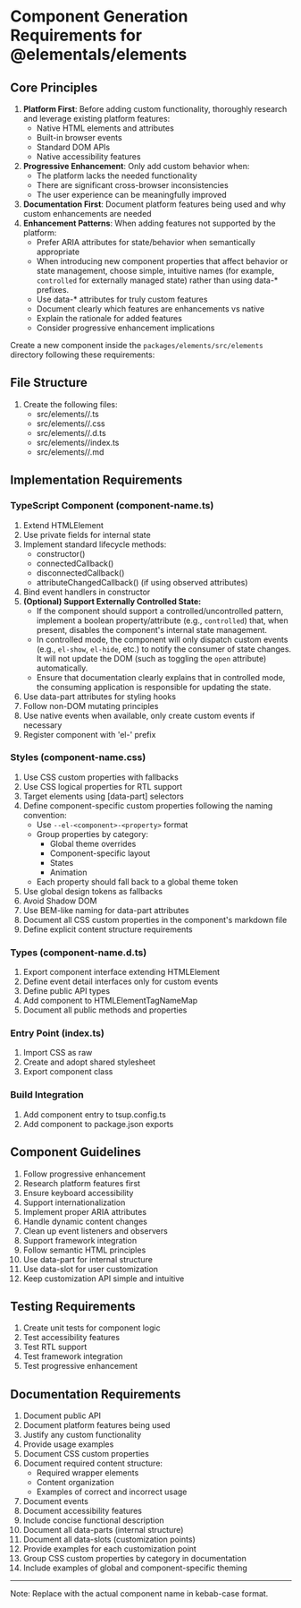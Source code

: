 # Component Generation Requirements for @elementals/elements

## Core Principles
1. **Platform First**: Before adding custom functionality, thoroughly research and leverage existing platform features:
   - Native HTML elements and attributes
   - Built-in browser events
   - Standard DOM APIs
   - Native accessibility features
2. **Progressive Enhancement**: Only add custom behavior when:
   - The platform lacks the needed functionality
   - There are significant cross-browser inconsistencies
   - The user experience can be meaningfully improved
3. **Documentation First**: Document platform features being used and why custom enhancements are needed
4. **Enhancement Patterns**: When adding features not supported by the platform:
   - Prefer ARIA attributes for state/behavior when semantically appropriate
   - When introducing new component properties that affect behavior or state management, choose simple, intuitive names (for example, `controlled` for externally managed state) rather than using data-* prefixes.
   - Use data-* attributes for truly custom features
   - Document clearly which features are enhancements vs native
   - Explain the rationale for added features
   - Consider progressive enhancement implications

Create a new component <component-name> inside the `packages/elements/src/elements` directory following these requirements:

## File Structure
1. Create the following files:
   - src/elements/<component-name>/<component-name>.ts
   - src/elements/<component-name>/<component-name>.css
   - src/elements/<component-name>/<component-name>.d.ts
   - src/elements/<component-name>/index.ts
   - src/elements/<component-name>/<component-name>.md

## Implementation Requirements

### TypeScript Component (component-name.ts)
1. Extend HTMLElement
2. Use private fields for internal state
3. Implement standard lifecycle methods:
   - constructor()
   - connectedCallback()
   - disconnectedCallback()
   - attributeChangedCallback() (if using observed attributes)
4. Bind event handlers in constructor
5. **(Optional) Support Externally Controlled State:**
   - If the component should support a controlled/uncontrolled pattern, implement a boolean property/attribute (e.g., `controlled`) that, when present, disables the component's internal state management.
   - In controlled mode, the component will only dispatch custom events (e.g., `el-show`, `el-hide`, etc.) to notify the consumer of state changes. It will not update the DOM (such as toggling the `open` attribute) automatically.
   - Ensure that documentation clearly explains that in controlled mode, the consuming application is responsible for updating the state.
6. Use data-part attributes for styling hooks
7. Follow non-DOM mutating principles
8. Use native events when available, only create custom events if necessary
9. Register component with 'el-' prefix

### Styles (component-name.css)
1. Use CSS custom properties with fallbacks
2. Use CSS logical properties for RTL support
3. Target elements using [data-part] selectors
4. Define component-specific custom properties following the naming convention:
   - Use `--el-<component>-<property>` format
   - Group properties by category:
     - Global theme overrides
     - Component-specific layout
     - States
     - Animation
   - Each property should fall back to a global theme token
5. Use global design tokens as fallbacks
6. Avoid Shadow DOM
7. Use BEM-like naming for data-part attributes
8. Document all CSS custom properties in the component's markdown file
9. Define explicit content structure requirements

### Types (component-name.d.ts)
1. Export component interface extending HTMLElement
2. Define event detail interfaces only for custom events
3. Define public API types
4. Add component to HTMLElementTagNameMap
5. Document all public methods and properties

### Entry Point (index.ts)
1. Import CSS as raw
2. Create and adopt shared stylesheet
3. Export component class

### Build Integration
1. Add component entry to tsup.config.ts
2. Add component to package.json exports

## Component Guidelines
1. Follow progressive enhancement
2. Research platform features first
3. Ensure keyboard accessibility
4. Support internationalization
5. Implement proper ARIA attributes
6. Handle dynamic content changes
7. Clean up event listeners and observers
8. Support framework integration
9. Follow semantic HTML principles
10. Use data-part for internal structure
11. Use data-slot for user customization
12. Keep customization API simple and intuitive

## Testing Requirements
1. Create unit tests for component logic
2. Test accessibility features
3. Test RTL support
4. Test framework integration
5. Test progressive enhancement

## Documentation Requirements
1. Document public API
2. Document platform features being used
3. Justify any custom functionality
4. Provide usage examples
5. Document CSS custom properties
6. Document required content structure:
   - Required wrapper elements
   - Content organization
   - Examples of correct and incorrect usage
7. Document events
8. Document accessibility features
9. Include concise functional description
10. Document all data-parts (internal structure)
11. Document all data-slots (customization points)
12. Provide examples for each customization point
13. Group CSS custom properties by category in documentation
14. Include examples of global and component-specific theming

---

Note: Replace <component-name> with the actual component name in kebab-case format.